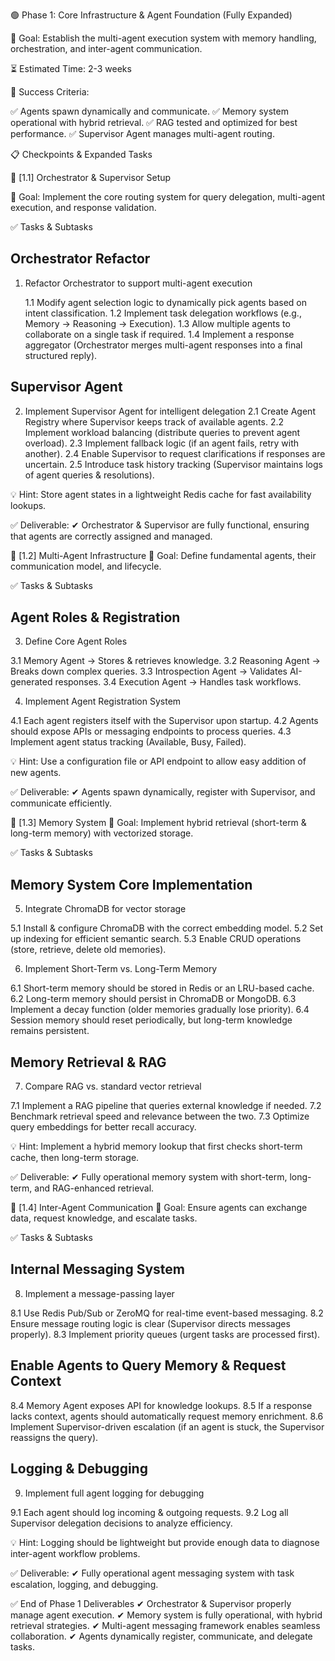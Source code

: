 🟢 Phase 1: Core Infrastructure & Agent Foundation (Fully Expanded)

🔹 Goal: Establish the multi-agent execution system with memory handling, orchestration, and inter-agent communication.

⏳ Estimated Time: 2-3 weeks

🎯 Success Criteria:

✅ Agents spawn dynamically and communicate.
✅ Memory system operational with hybrid retrieval.
✅ RAG tested and optimized for best performance.
✅ Supervisor Agent manages multi-agent routing.

📋 Checkpoints & Expanded Tasks

📌 [1.1] Orchestrator & Supervisor Setup

🔹 Goal: Implement the core routing system for query delegation, multi-agent execution, and response validation.

✅ Tasks & Subtasks

## Orchestrator Refactor
1. Refactor Orchestrator to support multi-agent execution
   
   1.1 Modify agent selection logic to dynamically pick agents based on intent classification.
   1.2 Implement task delegation workflows (e.g., Memory → Reasoning → Execution).
   1.3 Allow multiple agents to collaborate on a single task if required.
   1.4 Implement a response aggregator (Orchestrator merges multi-agent responses into a final structured reply).

## Supervisor Agent
 2. Implement Supervisor Agent for intelligent delegation
   2.1 Create Agent Registry where Supervisor keeps track of available agents.
   2.2 Implement workload balancing (distribute queries to prevent agent overload).
   2.3 Implement fallback logic (if an agent fails, retry with another).
   2.4 Enable Supervisor to request clarifications if responses are uncertain.
   2.5 Introduce task history tracking (Supervisor maintains logs of agent queries & resolutions).

💡 Hint: Store agent states in a lightweight Redis cache for fast availability lookups.

✅ Deliverable:
✔ Orchestrator & Supervisor are fully functional, ensuring that agents are correctly assigned and managed.

📌 [1.2] Multi-Agent Infrastructure
🔹 Goal: Define fundamental agents, their communication model, and lifecycle.

✅ Tasks & Subtasks

## Agent Roles & Registration
 3. Define Core Agent Roles

   3.1 Memory Agent → Stores & retrieves knowledge.
   3.2 Reasoning Agent → Breaks down complex queries.
   3.3 Introspection Agent → Validates AI-generated responses.
   3.4 Execution Agent → Handles task workflows.
 
 4. Implement Agent Registration System

   4.1 Each agent registers itself with the Supervisor upon startup.
   4.2 Agents should expose APIs or messaging endpoints to process queries.
   4.3 Implement agent status tracking (Available, Busy, Failed).

💡 Hint: Use a configuration file or API endpoint to allow easy addition of new agents.

✅ Deliverable:
✔ Agents spawn dynamically, register with Supervisor, and communicate efficiently.

📌 [1.3] Memory System
🔹 Goal: Implement hybrid retrieval (short-term & long-term memory) with vectorized storage.

✅ Tasks & Subtasks

## Memory System Core Implementation
 5. Integrate ChromaDB for vector storage

   5.1 Install & configure ChromaDB with the correct embedding model.
   5.2 Set up indexing for efficient semantic search.
   5.3 Enable CRUD operations (store, retrieve, delete old memories).
 
 6. Implement Short-Term vs. Long-Term Memory

   6.1 Short-term memory should be stored in Redis or an LRU-based cache.
   6.2 Long-term memory should persist in ChromaDB or MongoDB.
   6.3 Implement a decay function (older memories gradually lose priority).
   6.4 Session memory should reset periodically, but long-term knowledge remains persistent.

## Memory Retrieval & RAG
 7. Compare RAG vs. standard vector retrieval

   7.1 Implement a RAG pipeline that queries external knowledge if needed.
   7.2 Benchmark retrieval speed and relevance between the two.
   7.3 Optimize query embeddings for better recall accuracy.

💡 Hint: Implement a hybrid memory lookup that first checks short-term cache, then long-term storage.

✅ Deliverable:
✔ Fully operational memory system with short-term, long-term, and RAG-enhanced retrieval.

📌 [1.4] Inter-Agent Communication
🔹 Goal: Ensure agents can exchange data, request knowledge, and escalate tasks.

✅ Tasks & Subtasks

## Internal Messaging System
 8. Implement a message-passing layer

   8.1 Use Redis Pub/Sub or ZeroMQ for real-time event-based messaging.
   8.2 Ensure message routing logic is clear (Supervisor directs messages properly).
   8.3 Implement priority queues (urgent tasks are processed first).

## Enable Agents to Query Memory & Request Context

   8.4 Memory Agent exposes API for knowledge lookups.
   8.5 If a response lacks context, agents should automatically request memory enrichment.
   8.6 Implement Supervisor-driven escalation (if an agent is stuck, the Supervisor reassigns the query).

## Logging & Debugging
 9. Implement full agent logging for debugging

   9.1 Each agent should log incoming & outgoing requests.
   9.2 Log all Supervisor delegation decisions to analyze efficiency.

💡 Hint: Logging should be lightweight but provide enough data to diagnose inter-agent workflow problems.

✅ Deliverable:
✔ Fully operational agent messaging system with task escalation, logging, and debugging.

✅ End of Phase 1 Deliverables
✔ Orchestrator & Supervisor properly manage agent execution.
✔ Memory system is fully operational, with hybrid retrieval strategies.
✔ Multi-agent messaging framework enables seamless collaboration.
✔ Agents dynamically register, communicate, and delegate tasks.